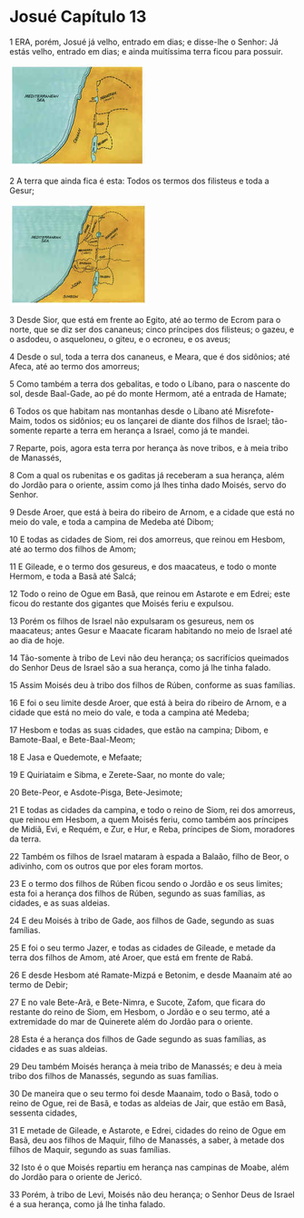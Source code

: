 # Josué Capítulo 13

1	ERA, porém, Josué já velho, entrado em dias; e disse-lhe o Senhor: Já estás velho, entrado em dias; e ainda muitíssima terra ficou para possuir.

![](.img/06_Jo_13_01_RG.jpg)

2	A terra que ainda fica é esta: Todos os termos dos filisteus e toda a Gesur;

![](.img/06_Jo_13_02_RG.jpg)

3	Desde Sior, que está em frente ao Egito, até ao termo de Ecrom para o norte, que se diz ser dos cananeus; cinco príncipes dos filisteus; o gazeu, e o asdodeu, o asqueloneu, o giteu, e o ecroneu, e os aveus;

4	Desde o sul, toda a terra dos cananeus, e Meara, que é dos sidônios; até Afeca, até ao termo dos amorreus;

5	Como também a terra dos gebalitas, e todo o Líbano, para o nascente do sol, desde Baal-Gade, ao pé do monte Hermom, até a entrada de Hamate;

6	Todos os que habitam nas montanhas desde o Líbano até Misrefote-Maim, todos os sidônios; eu os lançarei de diante dos filhos de Israel; tão-somente reparte a terra em herança a Israel, como já te mandei.

7	Reparte, pois, agora esta terra por herança às nove tribos, e à meia tribo de Manassés,

8	Com a qual os rubenitas e os gaditas já receberam a sua herança, além do Jordão para o oriente, assim como já lhes tinha dado Moisés, servo do Senhor.

9	Desde Aroer, que está à beira do ribeiro de Arnom, e a cidade que está no meio do vale, e toda a campina de Medeba até Dibom;

10	E todas as cidades de Siom, rei dos amorreus, que reinou em Hesbom, até ao termo dos filhos de Amom;

11	E Gileade, e o termo dos gesureus, e dos maacateus, e todo o monte Hermom, e toda a Basã até Salcá;

12	Todo o reino de Ogue em Basã, que reinou em Astarote e em Edrei; este ficou do restante dos gigantes que Moisés feriu e expulsou.

13	Porém os filhos de Israel não expulsaram os gesureus, nem os maacateus; antes Gesur e Maacate ficaram habitando no meio de Israel até ao dia de hoje.

14	Tão-somente à tribo de Levi não deu herança; os sacrifícios queimados do Senhor Deus de Israel são a sua herança, como já lhe tinha falado.

15	Assim Moisés deu à tribo dos filhos de Rúben, conforme as suas famílias.

16	E foi o seu limite desde Aroer, que está à beira do ribeiro de Arnom, e a cidade que está no meio do vale, e toda a campina até Medeba;

17	Hesbom e todas as suas cidades, que estão na campina; Dibom, e Bamote-Baal, e Bete-Baal-Meom;

18	E Jasa e Quedemote, e Mefaate;

19	E Quiriataim e Sibma, e Zerete-Saar, no monte do vale;

20	Bete-Peor, e Asdote-Pisga, Bete-Jesimote;

21	E todas as cidades da campina, e todo o reino de Siom, rei dos amorreus, que reinou em Hesbom, a quem Moisés feriu, como também aos príncipes de Midiã, Evi, e Requém, e Zur, e Hur, e Reba, príncipes de Siom, moradores da terra.

22	Também os filhos de Israel mataram à espada a Balaão, filho de Beor, o adivinho, com os outros que por eles foram mortos.

23	E o termo dos filhos de Rúben ficou sendo o Jordão e os seus limites; esta foi a herança dos filhos de Rúben, segundo as suas famílias, as cidades, e as suas aldeias.

24	E deu Moisés à tribo de Gade, aos filhos de Gade, segundo as suas famílias.

25	E foi o seu termo Jazer, e todas as cidades de Gileade, e metade da terra dos filhos de Amom, até Aroer, que está em frente de Rabá.

26	E desde Hesbom até Ramate-Mizpá e Betonim, e desde Maanaim até ao termo de Debir;

27	E no vale Bete-Arã, e Bete-Nimra, e Sucote, Zafom, que ficara do restante do reino de Siom, em Hesbom, o Jordão e o seu termo, até a extremidade do mar de Quinerete além do Jordão para o oriente.

28	Esta é a herança dos filhos de Gade segundo as suas famílias, as cidades e as suas aldeias.

29	Deu também Moisés herança à meia tribo de Manassés; e deu à meia tribo dos filhos de Manassés, segundo as suas famílias.

30	De maneira que o seu termo foi desde Maanaim, todo o Basã, todo o reino de Ogue, rei de Basã, e todas as aldeias de Jair, que estão em Basã, sessenta cidades,

31	E metade de Gileade, e Astarote, e Edrei, cidades do reino de Ogue em Basã, deu aos filhos de Maquir, filho de Manassés, a saber, à metade dos filhos de Maquir, segundo as suas famílias.

32	Isto é o que Moisés repartiu em herança nas campinas de Moabe, além do Jordão para o oriente de Jericó.

33	Porém, à tribo de Levi, Moisés não deu herança; o Senhor Deus de Israel é a sua herança, como já lhe tinha falado.

